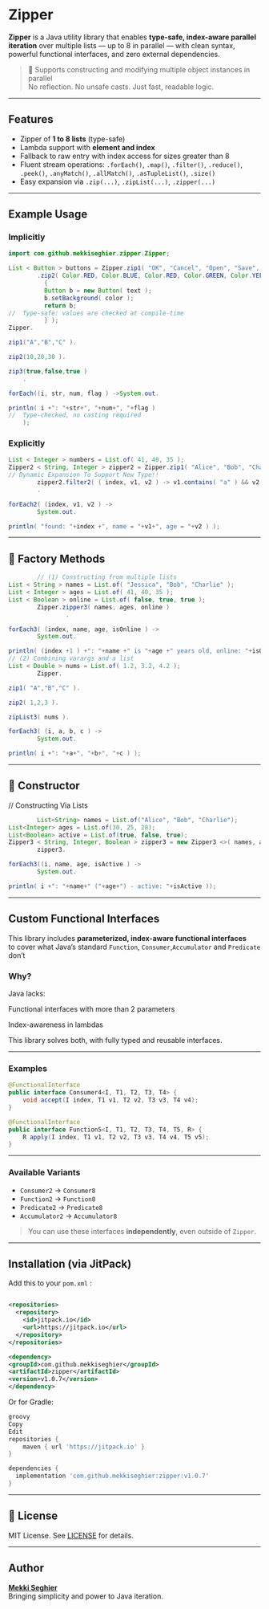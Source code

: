 # Zipper

**Zipper** is a Java utility library that enables **type-safe, index-aware parallel iteration** over multiple lists — up
to 8 in parallel —
with clean syntax, powerful functional interfaces, and zero external dependencies.

> 🔧 Supports constructing and modifying multiple object instances in parallel  
>  No reflection. No unsafe casts. Just fast, readable logic.

---

##  Features

- Zipper of **1 to 8 lists** (type-safe)
- Lambda support with **element and index**
- Fallback to raw entry with index access for sizes greater than 8
- Fluent stream operations: `.forEach()`, `.map()`, `.filter()`, `.reduce()`, `.peek()`, `.anyMatch()`, `.allMatch()`,
  `.asTupleList()`, `.size()`
- Easy expansion via `.zip(...)`, `.zipList(...)`, `.zipper(...)`


---

##  Example Usage

### Implicitly

```java
import com.github.mekkiseghier.zipper.Zipper;

List < Button > buttons = Zipper.zip1( "OK", "Cancel", "Open", "Save", "Close", "Edit" )
        .zip2( Color.RED, Color.BLUE, Color.RED, Color.GREEN, Color.YELLOW, Color.MAGENTA ).map2( ( i, text, color ) ->
          {
          Button b = new Button( text );
          b.setBackground( color );
          return b;
//  Type-safe: values are checked at compile-time
          } );
Zipper.

zip1("A","B","C" ).

zip2(10,20,30 ).

zip3(true,false,true )
    .

forEach((i, str, num, flag ) ->System.out.

println( i +": "+str+", "+num+", "+flag )
//  Type-checked, no casting required
    );
```


### Explicitly

```java
List < Integer > numbers = List.of( 41, 40, 35 );
Zipper2 < String, Integer > zipper2 = Zipper.zip1( "Alice", "Bob", "Charlie" ).zipList2( numbers );
// Dynamic Expansion To Support New Type!! 
        zipper2.filter2( ( index, v1, v2 ) -> v1.contains( "a" ) && v2 < 40 )
        .

forEach2( (index, v1, v2 ) ->
        System.out.

println( "found: "+index +", name = "+v1+", age = "+v2 ) );
```
---

## 🧪 Factory Methods

```java
        // (1) Constructing from multiple lists
List < String > names = List.of( "Jessica", "Bob", "Charlie" );
List < Integer > ages = List.of( 41, 40, 35 );
List < Boolean > online = List.of( false, true, true );
        Zipper.zipper3( names, ages, online )
                .

forEach3( (index, name, age, isOnline ) ->
        System.out.

println( (index +1 ) +": "+name +" is "+age +" years old, online: "+isOnline ));
// (2) Combining varargs and a list
List < Double > nums = List.of( 1.2, 3.2, 4.2 );
        Zipper.

zip1( "A","B","C" ).

zip2( 1,2,3 ).

zipList3( nums ).

forEach3( (i, a, b, c ) ->
        System.out.

println( i +": "+a+", "+b+", "+c ) );

```
---

## 🧪 Constructor

// Constructing Via Lists

```java
        List<String> names = List.of("Alice", "Bob", "Charlie");
List<Integer> ages = List.of(30, 25, 28);
List<Boolean> active = List.of(true, false, true);
Zipper3 < String, Integer, Boolean > zipper3 = new Zipper3 <>( names, ages, active );
        zipper3.

forEach3((i, name, age, isActive ) ->
        System.out.

println( i +": "+name+" ("+age+") - active: "+isActive ));
```

---

##  Custom Functional Interfaces

This library includes **parameterized, index-aware functional interfaces**  
to cover what Java’s standard `Function`, `Consumer`,`Accumulator` and `Predicate` don’t 

###  Why?

Java lacks:

Functional interfaces with more than 2 parameters

Index-awareness in lambdas

This library solves both, with fully typed and reusable interfaces.

---

###  Examples

```java
@FunctionalInterface
public interface Consumer4<I, T1, T2, T3, T4> {
    void accept(I index, T1 v1, T2 v2, T3 v3, T4 v4);
}

@FunctionalInterface
public interface Function5<I, T1, T2, T3, T4, T5, R> {
    R apply(I index, T1 v1, T2 v2, T3 v3, T4 v4, T5 v5);
}
```

---

###  Available Variants

- `Consumer2` → `Consumer8`
- `Function2` → `Function8`
- `Predicate2` → `Predicate8`
- `Accumulator2` → `Accumulator8`


>  You can use these interfaces **independently**, even outside of `Zipper`.

---

##  Installation (via JitPack)

Add this to your `pom.xml` :

```xml

<repositories>
  <repository>
    <id>jitpack.io</id>
    <url>https://jitpack.io</url>
  </repository>
</repositories>

<dependency>
<groupId>com.github.mekkiseghier</groupId>
<artifactId>zipper</artifactId>
<version>v1.0.7</version>
</dependency>

```

Or for Gradle:

```groovy
groovy
Copy
Edit
repositories {
    maven { url 'https://jitpack.io' }
}

dependencies {
  implementation 'com.github.mekkiseghier:zipper:v1.0.7'
}
```
---

## 📝 License

MIT License. See [LICENSE](./LICENSE) for details.

---

##  Author

**[Mekki Seghier](https://github.com/mekkiseghier)**  
Bringing simplicity and power to Java iteration.
